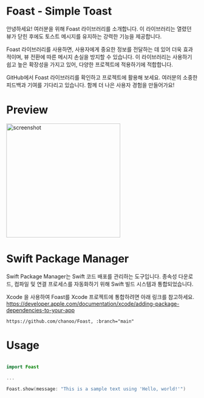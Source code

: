 # Foast - Simple Toast

안녕하세요! 여러분을 위해 Foast 라이브러리를 소개합니다. 이 라이브러리는 열렸던 뷰가 닫힌 후에도 토스트 메시지를 유지하는 강력한 기능을 제공합니다.

Foast 라이브러리를 사용하면, 사용자에게 중요한 정보를 전달하는 데 있어 더욱 효과적이며, 뷰 전환에 따른 메시지 손실을 방지할 수 있습니다. 이 라이브러리는 사용하기 쉽고 높은 확장성을 가지고 있어, 다양한 프로젝트에 적용하기에 적합합니다.

GitHub에서 Foast 라이브러리를 확인하고 프로젝트에 활용해 보세요. 여러분의 소중한 피드백과 기여를 기다리고 있습니다. 함께 더 나은 사용자 경험을 만들어가요!

# Preview 

<img src="https://user-images.githubusercontent.com/3335290/233443372-ea85b7da-7615-400b-b5a2-d8fe5900c4de.gif" alt="screenshot" width="300">

# Swift Package Manager

Swift Package Manager는 Swift 코드 배포를 관리하는 도구입니다. 종속성 다운로드, 컴파일 및 연결 프로세스를 자동화하기 위해 Swift 빌드 시스템과 통합되었습니다.

Xcode 을 사용하여 Foast를 Xcode 프로젝트에 통합하려면 아래 링크를 참고하세요.  
https://developer.apple.com/documentation/xcode/adding-package-dependencies-to-your-app

```
https://github.com/chanoo/Foast, :branch="main"
```

# Usage

```swift

import Foast

...

Foast.show(message: "This is a sample text using 'Hello, world!'")
```
